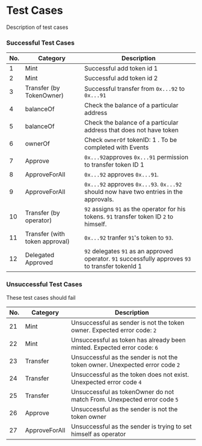 # Test Cases
Description of test cases

### Successful Test Cases

| No. |  Category |      Description     |
|-----|---|---| 
|1      |   Mint | Successful add token id 1 |
|2      |   Mint | Successful add token id 2 |                                                       |
|3      |   Transfer (by TokenOwner) | Successful transfer from `0x...92` to `0x...91`| 
|4      |   balanceOf | Check the balance of a particular address |
|5      |   balanceOf | Check the balance of a particular address that does not have token |  
|6      |   ownerOf | Check `ownerOf` tokenID: 1 . To be completed with Events |
|7      |   Approve | `0x...92`approves `0x...91` permission to transfer token ID 1       |
|8      |   ApproveForAll | `0x...92` approves `0x...91`. |                                                           |
|9      |   ApproveForAll | `0x...92` approves `0x...93`. `0x...92` should now have two entries in the approvals.  |
|10      |   Transfer (by operator) | `92` assigns `91` as the operator for his tokens. `91` transfer token ID `2` to himself. |
|11     |   Transfer (with token approval) | `0x...92` tranfer `91`'s token to `93`.   |
|12     |   Delegated Approved | `92` delegates `91` as an approved operator. `91` successfully approves `93` to transfer tokenId 1   |

### Unsuccessful Test Cases
These test cases should fail

| No. |  Category |      Description     |
|-----|---|---|
|21      |   Mint | Unsuccessful as sender is not the token owner. Expected error code: `2` |
|22      |   Mint | Unsuccessful as token has already been minted. Expected error code: `6` |
|23      |   Transfer | Unsuccessful as the sender is not the token owner. Unexpected error code `2`|
|24      |   Transfer | Unsuccessful as the token does not exist. Unexpected error code `4` 
|25      |   Transfer | Unsuccessful as tokenOwner do not match From. Unexpected error code `5` |
|26      |   Approve  | Unsuccessful as the sender is not the token owner                |
|27      |   ApproveForAll  | Unsuccessful as the sender is trying to set himself as operator |
